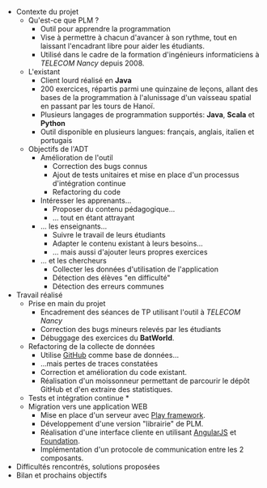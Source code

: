 * Contexte du projet
	* Qu'est-ce que PLM ?
		* Outil pour apprendre la programmation
		* Vise à permettre à chacun d'avancer à son rythme, tout en laissant l'encadrant libre pour aider les étudiants.
		* Utilisé dans le cadre de la formation d'ingénieurs informaticiens à *TELECOM Nancy* depuis 2008.
	* L'existant
		* Client lourd réalisé en **Java**
		* 200 exercices, répartis parmi une quinzaine de leçons, allant des bases de la programmation à l'alunissage d'un vaisseau spatial en passant par les tours de Hanoï.
		* Plusieurs langages de programmation supportés: **Java**, **Scala** et **Python**
	 	* Outil disponible en plusieurs langues: français, anglais, italien et portugais
	* Objectifs de l'ADT
		* Amélioration de l'outil
			* Correction des bugs connus
			* Ajout de tests unitaires et mise en place d'un processus d'intégration continue
			* Refactoring du code
		* Intéresser les apprenants...
			* Proposer du contenu pédagogique...
			* ... tout en étant attrayant
		* ... les enseignants...
			* Suivre le travail de leurs étudiants
			* Adapter le contenu existant à leurs besoins...
			* ... mais aussi d'ajouter leurs propres exercices
		* ... et les chercheurs
			* Collecter les données d'utilisation de l'application
			* Détection des élèves "en difficulté"
			* Détection des erreurs communes
* Travail réalisé
	* Prise en main du projet
		* Encadrement des séances de TP utilisant l'outil à *TELECOM Nancy*
		* Correction des bugs mineurs relevés par les étudiants
		* Débuggage des exercices du **BatWorld**.
	* Refactoring de la collecte de données
		* Utilise [GitHub](http://github.com) comme base de données...
		* ...mais pertes de traces constatées
		* Correction et amélioration du code existant.
		* Réalisation d'un moissonneur permettant de parcourir le dépôt GitHub et d'en extraire des statistiques.
	* Tests et intégration continue
		* 
	* Migration vers une application WEB
		* Mise en place d'un serveur avec [Play framework](http://playframework.com).
		* Développement d'une version "librairie" de PLM.
		* Réalisation d'une interface cliente en utilisant [AngularJS](http://angularjs.org) et [Foundation](http://foundation.zurb.com/).
		* Implémentation d'un protocole de communication entre les 2 composants.
* Difficultés rencontrés, solutions proposées
* Bilan et prochains objectifs